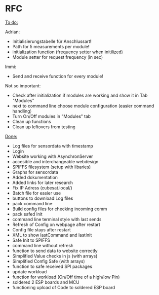 # RFC

<ins>To do:</ins>

Adrian:
- Initialisierungstabelle für Anschlussart!
- Path for 5 measurements per module!
- initialization function (frequency setter when initilized)
- Module setter for request frequency (in sec)

Immi:
- Send and receive function for every module!





Not so important:
- Check after initialization if modules are working and show it in Tab "Modules"
- next to command line choose module configuration (easier command handling)
- Turn On/Off modules in "Modules" tab
- Clean up functions 
- Clean up leftovers from testing




<ins>Done:</ins>
- Log files for sensordata with timestamp
- Login
- Website working with AsynchronServer
- accesible and interchangeable webdesign
- SPIFFS filesystem (setup with libaries)
- Graphs for sensordata
- Added dokumentation
- Added links for later research
- Fix IP Adress (cubesat.local/)
- Batch file for easier use
- buttons to download Log files
- pack command line
- Build config files for checking incoming comm
- pack safed Init
- command line terminal style with last sends
- Refresh of Config on webpage after restart
- Config file stays after restart
- XML to show lastCommand and lastInit
- Safe Init to SPIFFS
- command line without refresh
- function to send data to website correctly
- Simplified Value checks in js (with arrays)
- Simplified Config Safe (with arrays)
- function to safe received SPI packages
- update workload
- function for workload (On/Off time of a high/low Pin)
- soldered 2 ESP boards and MCU
- functioning upload of Code to soldered ESP board
